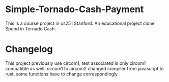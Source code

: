 # Simple-Tornado-Cash-Payment
This is a course project in cs251 Stanford. An educational project clone Spend in Tornado Cash. 

# Changelog
This project previously use circom1, test associated is only circom1 compatible as well. circom1 to circom2 changed compiler from javascript to rust, some functions have to change correspondingly.
